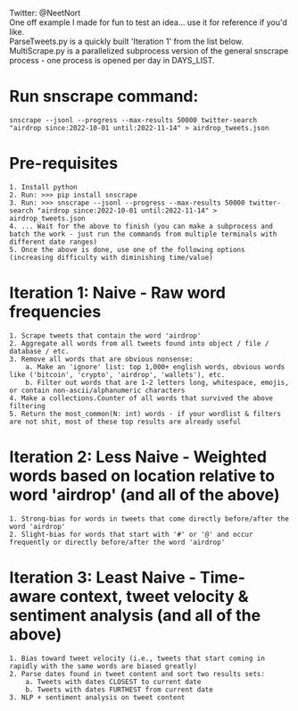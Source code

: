 Twitter: @NeetNort<br>
One off example I made for fun to test an idea... use it for reference if you'd like.<br>
ParseTweets.py is a quickly built 'Iteration 1' from the list below.<br>
MultiScrape.py is a parallelized subprocess version of the general snscrape process - one process is opened per day in DAYS_LIST.

# Run snscrape command:
    snscrape --jsonl --progress --max-results 50000 twitter-search "airdrop since:2022-10-01 until:2022-11-14" > airdrop_tweets.json

# Pre-requisites
    1. Install python
    2. Run: >>> pip install snscrape
    3. Run: >>> snscrape --jsonl --progress --max-results 50000 twitter-search "airdrop since:2022-10-01 until:2022-11-14" > airdrop_tweets.json
    4. ... Wait for the above to finish (you can make a subprocess and batch the work - just run the commands from multiple terminals with different date ranges)
    5. Once the above is done, use one of the following options (increasing difficulty with diminishing time/value)

# Iteration 1: Naive - Raw word frequencies
    1. Scrape tweets that contain the word 'airdrop'
    2. Aggregate all words from all tweets found into object / file / database / etc.
    3. Remove all words that are obvious nonsense:
        a. Make an 'ignore' list: top 1,000+ english words, obvious words like ('bitcoin', 'crypto', 'airdrop', 'wallets'), etc.
        b. Filter out words that are 1-2 letters long, whitespace, emojis, or contain non-ascii/alphanumeric characters
    4. Make a collections.Counter of all words that survived the above filtering
    5. Return the most_common(N: int) words - if your wordlist & filters are not shit, most of these top results are already useful

# Iteration 2: Less Naive - Weighted words based on location relative to word 'airdrop' (and all of the above)
    1. Strong-bias for words in tweets that come directly before/after the word 'airdrop'
    2. Slight-bias for words that start with '#' or '@' and occur frequently or directly before/after the word 'airdrop'

# Iteration 3: Least Naive - Time-aware context, tweet velocity & sentiment analysis (and all of the above)
    1. Bias toward tweet velocity (i.e., tweets that start coming in rapidly with the same words are biased greatly)
    2. Parse dates found in tweet content and sort two results sets:
        a. Tweets with dates CLOSEST to current date
        b. Tweets with dates FURTHEST from current date
    3. NLP + sentiment analysis on tweet content
